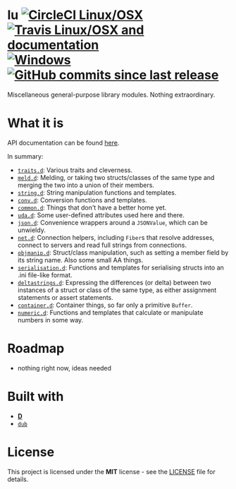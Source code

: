 # lu [![CircleCI Linux/OSX](https://img.shields.io/circleci/project/github/zorael/lu/master.svg?maxAge=3600&logo=circleci)](https://circleci.com/gh/zorael/lu) [![Travis Linux/OSX and documentation](https://img.shields.io/travis/zorael/lu/master.svg?maxAge=3600&logo=travis)](https://travis-ci.com/zorael/lu) [![Windows](https://img.shields.io/appveyor/ci/zorael/lu/master.svg?maxAge=3600&logo=appveyor)](https://ci.appveyor.com/project/zorael/lu) [![GitHub commits since last release](https://img.shields.io/github/commits-since/zorael/lu/v0.3.1.svg?maxAge=3600&logo=github)](https://github.com/zorael/lu/compare/v0.3.1...master)

Miscellaneous general-purpose library modules. Nothing extraordinary.

# What it is

API documentation can be found [here](http://lu.dpldocs.info/lu.html).

In summary:

* [`traits.d`](source/lu/traits.d): Various traits and cleverness.
* [`meld.d`](source/lu/meld.d): Melding, or taking two structs/classes of the same type and merging the two into a union of their members.
* [`string.d`](source/lu/string.d): String manipulation functions and templates.
* [`conv.d`](source/lu/conv.d): Conversion functions and templates.
* [`common.d`](source/lu/common.d): Things that don't have a better home yet.
* [`uda.d`](source/lu/uda.d): Some user-defined attributes used here and there.
* [`json.d`](source/lu/json.d): Convenience wrappers around a `JSONValue`, which can be unwieldy.
* [`net.d`](source/lu/net.d): Connection helpers, including `Fiber`s that resolve addresses, connect to servers and read full strings from connections.
* [`objmanip.d`](source/lu/objmanip.d): Struct/class manipulation, such as setting a member field by its string name. Also some small AA things.
* [`serialisation.d`](source/lu/serialisation.d): Functions and templates for serialising structs into an .ini file-like format.
* [`deltastrings.d`](source/lu/deltastrings.d): Expressing the differences (or delta) between two instances of a struct or class of the same type, as either assignment statements or assert statements.
* [`container.d`](source/lu/container.d): Container things, so far only a primitive `Buffer`.
* [`numeric.d`](source/lu/numeric.d): Functions and templates that calculate or manipulate numbers in some way.

# Roadmap

* nothing right now, ideas needed

# Built with

* [**D**](https://dlang.org)
* [`dub`](https://code.dlang.org)

# License

This project is licensed under the **MIT** license - see the [LICENSE](LICENSE) file for details.
